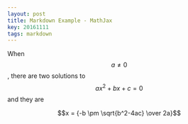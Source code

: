 ```yaml
---
layout: post
title: Markdown Example - MathJax
key: 20161111
tags: markdown
---
```


When $$a \ne 0$$, there are two solutions to $$ax^2 + bx + c = 0$$ and they are

$$x = {-b \pm \sqrt{b^2-4ac} \over 2a}$$